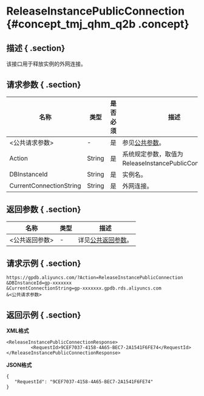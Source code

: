 # ReleaseInstancePublicConnection {#concept_tmj_qhm_q2b .concept}

## 描述 { .section}

该接口用于释放实例的外网连接。

## 请求参数 { .section}

|名称|类型|是否必须|描述|
|--|--|----|--|
|<公共请求参数\>|-|是|参见[公共参数](intl.zh-CN/API参考/公共参数.md#)。|
|Action|String|是|系统规定参数，取值为ReleaseInstancePublicConnection。|
|DBInstanceId|String|是|实例名。|
|CurrentConnectionString|String|是|外网连接。|

## 返回参数 { .section}

|名称|类型|描述|
|--|--|--|
|<公共返回参数\>|-|详见[公共返回参数](intl.zh-CN/API参考/公共参数.md#section_apd_1rv_3bb)。|

## 请求示例 { .section}

```
https://gpdb.aliyuncs.com/?Action=ReleaseInstancePublicConnection
&DBInstanceId=gp-xxxxxxx
&CurrentConnectionString=gp-xxxxxxx.gpdb.rds.aliyuncs.com
&<公共请求参数>
```

## 返回示例 { .section}

**XML格式**

```
<ReleaseInstancePublicConnectionResponse>  
         <RequestId>9CEF7037-4158-4A65-BEC7-2A1541F6FE74</RequestId>
</ReleaseInstancePublicConnectionResponse>
```

**JSON格式**

```
{
   "RequestId": "9CEF7037-4158-4A65-BEC7-2A1541F6FE74"
}
```

